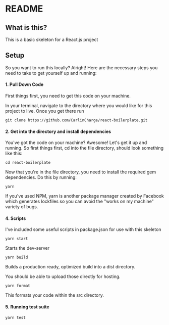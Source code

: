 # README

## What is this?

This is a basic skeleton for a React.js project

## Setup

So you want to run this locally? Alright! Here are the necessary steps you need to take to get yourself up and running:

#### 1. Pull Down Code

First things first, you need to get this code on your machine.

In your terminal, navigate to the directory where you would like for this project to live. Once you get there run

```
git clone https://github.com/CarlinCharge/react-boilerplate.git
```

#### 2. Get into the directory and install dependencies

You've got the code on your machine? Awesome! Let's get it up and running. So first things first, cd into the file directory, should look something like this:

```
cd react-boilerplate
```

Now that you're in the file directory, you need to install the required gem dependencies. Do this by running:

```
yarn
```

If you've used NPM, yarn is another package manager created by Facebook which generates lockfiles so you can avoid the "works on my machine" variety of bugs.

#### 4. Scripts

I've included some useful scripts in package.json for use with this skeleton

```
yarn start
```

Starts the dev-server

```
yarn build
```

Builds a production ready, optimized build into a dist directory.

You should be able to upload those directly for hosting.

```
yarn format
```

This formats your code within the src directory.

#### 5. Running test suite

```
yarn test
```
